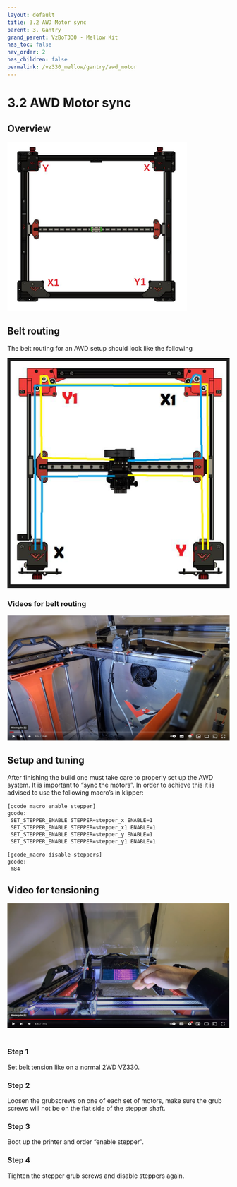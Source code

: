```yaml
---
layout: default
title: 3.2 AWD Motor sync
parent: 3. Gantry
grand_parent: VzBoT330 - Mellow Kit
has_toc: false
nav_order: 2
has_children: false
permalink: /vz330_mellow/gantry/awd_motor
---
```


# 3.2 AWD Motor sync
## Overview

![Overview](../../assets/images/manual/vz330_mellow/gantry/awd/overview.png)

## Belt routing

The belt routing for an AWD setup should look like the following

![Overview](../../assets/images/manual/vz330_mellow/gantry/awd/belt.png)

### Videos for belt routing

[![Build routing](../../assets/images/manual/vz235_printed/gantry/belt_routing_video.png)](https://www.youtube.com/watch?v=Ibi27Toh-pg&t=2s "Build routing")

## Setup and tuning

After finishing the build one must take care to properly set up the AWD system. It is
important to “sync the motors”. In order to achieve this it is advised to use the following
macro’s in klipper: <br>

```
[gcode_macro enable_stepper]
gcode:
 SET_STEPPER_ENABLE STEPPER=stepper_x ENABLE=1
 SET_STEPPER_ENABLE STEPPER=stepper_x1 ENABLE=1
 SET_STEPPER_ENABLE STEPPER=stepper_y ENABLE=1
 SET_STEPPER_ENABLE STEPPER=stepper_y1 ENABLE=1
```

```
[gcode_macro disable-steppers]
gcode:
 m84
```

## Video for tensioning

[![Build tensioning](../../assets/images/manual/vz235_printed/gantry/belt_tentioning_video.png)](https://www.youtube.com/watch?v=qNMXW6MUV5E&t=401s "Build tensioning")
<br>
<br>

### Step 1
Set belt tension like on a normal 2WD VZ330.

### Step 2
Loosen the grubscrews on one of each set of motors, make sure the grub screws will not be
on the flat side of the stepper shaft.

### Step 3
Boot up the printer and order “enable stepper”.

### Step 4
Tighten the stepper grub screws and disable steppers again.